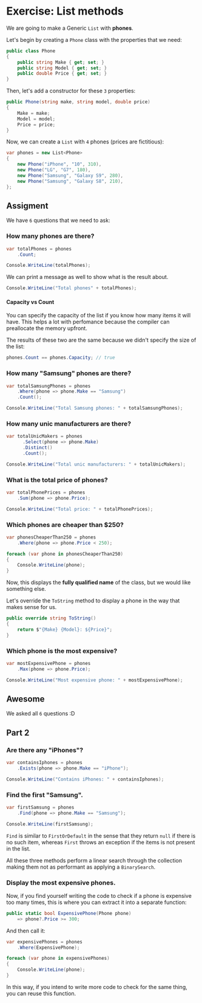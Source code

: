 # Exercise: List methods

We are going to make a Generic `List` with **phones**.

Let's begin by creating a `Phone` class with the properties that we need:

``` csharp
public class Phone
{
    public string Make { get; set; }
    public string Model { get; set; }
    public double Price { get; set; }
}
```

Then, let's add a constructor for these `3` properties:

``` csharp
public Phone(string make, string model, double price)
{
    Make = make;
    Model = model;
    Price = price;
}
```

Now, we can create a `List` with `4` phones (prices are fictitious):

``` csharp
var phones = new List<Phone>
{
    new Phone("iPhone", "10", 310),
    new Phone("LG", "G7", 180),
    new Phone("Samsung", "Galaxy S9", 280),
    new Phone("Samsung", "Galaxy S8", 210),
};
```

## Assigment
We have `6` questions that we need to ask:

### How many phones are there?

``` csharp
var totalPhones = phones
    .Count;

Console.WriteLine(totalPhones);
```

We can print a message as well to show what is the result about.

``` csharp
Console.WriteLine("Total phones" + totalPhones);
```

#### Capacity vs Count
You can specify the capacity of the list if you know how many items it will have. This helps a lot with perfomance because the compiler can preallocate the memory upfront.

The results of these two are the same because we didn't specify the size of the list:

``` csharp
phones.Count == phones.Capacity; // true
```

### How many "Samsung" phones are there?

``` csharp
var totalSamsungPhones = phones
    .Where(phone => phone.Make == "Samsung")
    .Count();

Console.WriteLine("Total Samsung phones: " + totalSamsungPhones);
```

### How many unic manufacturers are there?

``` csharp
var totalUnicMakers = phones
      .Select(phone => phone.Make)
      .Distinct()
      .Count();

Console.WriteLine("Total unic manufacturers: " + totalUnicMakers);
```

### What is the total price of phones?

``` csharp
var totalPhonePrices = phones
    .Sum(phone => phone.Price);

Console.WriteLine("Total price: " + totalPhonePrices);
```

### Which phones are cheaper than $250?

``` csharp
var phonesCheaperThan250 = phones
    .Where(phone => phone.Price < 250);

foreach (var phone in phonesCheaperThan250)
{
    Console.WriteLine(phone);
}
```

Now, this displays the **fully qualified name** of the class, but we would like something else. 

Let's override the `ToString` method to display a phone in the way that makes sense for us.

``` csharp
public override string ToString()
{
    return $"{Make} {Model}: ${Price}";
}
```

### Which phone is the most expensive?
 
``` csharp
var mostExpensivePhone = phones
    .Max(phone => phone.Price);

Console.WriteLine("Most expensive phone: " + mostExpensivePhone);
```

## Awesome
We asked all `6` questions :D



## Part 2

### Are there any "iPhones"?

``` csharp
var containsIphones = phones
    .Exists(phone => phone.Make == "iPhone");

Console.WriteLine("Contains iPhones: " + containsIphones);
```

### Find the first "Samsung".

``` csharp
var firstSamsung = phones
    .Find(phone => phone.Make == "Samsung");

Console.WriteLine(firstSamsung);
```

`Find` is similar to `FirstOrDefault` in the sense that they return `null` if there is no such item, whereas `First` throws an exception if the items is not present in the list.

All these three methods perform a linear search through the collection making them not as performant as applying a `BinarySearch`.


### Display the most expensive phones.

Now, if you find yourself writing the code to check if a phone is expensive too many times, this is where you can extract it into a separate function:

``` csharp
public static bool ExpensivePhone(Phone phone)
    => phone?.Price >= 300;
```

And then call it:

``` csharp
var expensivePhones = phones
    .Where(ExpensivePhone);

foreach (var phone in expensivePhones)
{
    Console.WriteLine(phone);
}
```

In this way, if you intend to write more code to check for the same thing, you can reuse this function.
